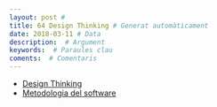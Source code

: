 ```yaml
---
layout: post #
title: 64 Design Thinking # Generat automàticament
date: 2018-03-11 # Data
description:  # Argument
keywords:  # Paraules clau
coments:  # Comentaris
---
```


- [Design Thinking](https://en.wikipedia.org/wiki/Design_thinking#Methods_and_process)
- [Metodologia del software](https://es.wikipedia.org/wiki/Categor%C3%ADa:Ingenier%C3%ADa_de_software)
